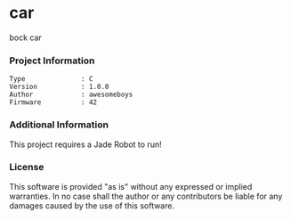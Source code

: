 car
================

bock car

### Project Information
```
Type              : C
Version           : 1.0.0
Author            : awesomeboys
Firmware          : 42
```

### Additional Information
This project requires a Jade Robot to run!

### License
This software is provided "as is" without any expressed or implied warranties.  In no case shall the author or any contributors be liable for any damages caused by the use of this software.

